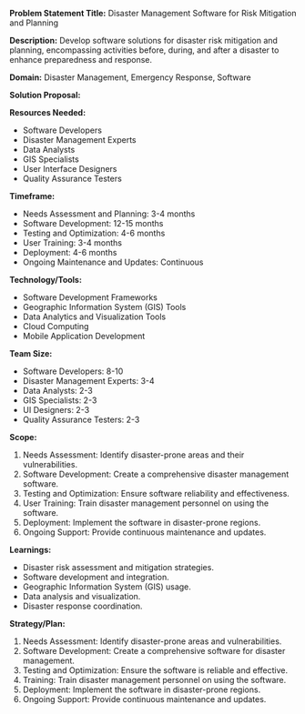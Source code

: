 **Problem Statement Title:** Disaster Management Software for Risk Mitigation and Planning

**Description:** Develop software solutions for disaster risk mitigation and planning, encompassing activities before, during, and after a disaster to enhance preparedness and response.

**Domain:** Disaster Management, Emergency Response, Software

**Solution Proposal:**

**Resources Needed:**
- Software Developers
- Disaster Management Experts
- Data Analysts
- GIS Specialists
- User Interface Designers
- Quality Assurance Testers

**Timeframe:**
- Needs Assessment and Planning: 3-4 months
- Software Development: 12-15 months
- Testing and Optimization: 4-6 months
- User Training: 3-4 months
- Deployment: 4-6 months
- Ongoing Maintenance and Updates: Continuous

**Technology/Tools:**
- Software Development Frameworks
- Geographic Information System (GIS) Tools
- Data Analytics and Visualization Tools
- Cloud Computing
- Mobile Application Development

**Team Size:**
- Software Developers: 8-10
- Disaster Management Experts: 3-4
- Data Analysts: 2-3
- GIS Specialists: 2-3
- UI Designers: 2-3
- Quality Assurance Testers: 2-3

**Scope:**
1. Needs Assessment: Identify disaster-prone areas and their vulnerabilities.
2. Software Development: Create a comprehensive disaster management software.
3. Testing and Optimization: Ensure software reliability and effectiveness.
4. User Training: Train disaster management personnel on using the software.
5. Deployment: Implement the software in disaster-prone regions.
6. Ongoing Support: Provide continuous maintenance and updates.

**Learnings:**
- Disaster risk assessment and mitigation strategies.
- Software development and integration.
- Geographic Information System (GIS) usage.
- Data analysis and visualization.
- Disaster response coordination.

**Strategy/Plan:**
1. Needs Assessment: Identify disaster-prone areas and vulnerabilities.
2. Software Development: Create a comprehensive software for disaster management.
3. Testing and Optimization: Ensure the software is reliable and effective.
4. Training: Train disaster management personnel on using the software.
5. Deployment: Implement the software in disaster-prone regions.
6. Ongoing Support: Provide continuous maintenance and updates.